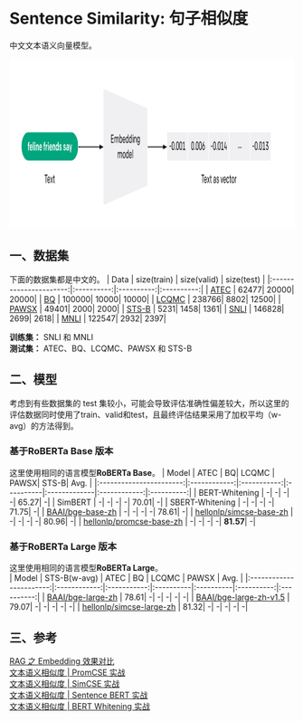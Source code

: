 # Sentence Similarity: 句子相似度
中文文本语义向量模型。

<img src="https://github.com/hellonlp/sentence-similarity/blob/main/imgs/embedding.png" width="800" height="300">  


## 一、数据集
下面的数据集都是中文的。
|          Data          | size(train) | size(valid) | size(test) |
|:----------------------:|:----------:|:----------:|:----------:|
|   [ATEC](https://link.zhihu.com/?target=https%3A//pan.baidu.com/s/1gmnyz9emqOXwaHhSM9CCUA%3Fpwd%3Db17c)   |  62477|  20000|  20000|
|   [BQ](https://link.zhihu.com/?target=https%3A//pan.baidu.com/s/1M-e01yyy5NacVPrph9fbaQ%3Fpwd%3Dtis9)     | 100000|  10000|  10000|
|   [LCQMC](https://pan.baidu.com/s/16DfE7fHrCkk4e8a2j3SYUg?pwd=bc8w )                                      | 238766|   8802|  12500|
|   [PAWSX](https://link.zhihu.com/?target=https%3A//pan.baidu.com/s/1ox0tJY3ZNbevHDeAqDBOPQ%3Fpwd%3Dmgjn)  |  49401|   2000|   2000|
|   [STS-B](https://link.zhihu.com/?target=https%3A//pan.baidu.com/s/10yfKfTtcmLQ70-jzHIln1A%3Fpwd%3Dgf8y)  |   5231|   1458|   1361|
|   [SNLI](https://link.zhihu.com/?target=https%3A//pan.baidu.com/s/1NOgA7JwWghiauwGAUvcm7w%3Fpwd%3Ds75v)   | 146828|   2699|   2618|
|   [MNLI](https://link.zhihu.com/?target=https%3A//pan.baidu.com/s/1xjZKtWk3MAbJ6HX4pvXJ-A%3Fpwd%3D2kte)   | 122547|   2932|   2397|  
  
**训练集：** SNLI 和 MNLI  
**测试集：** ATEC、BQ、LCQMC、PAWSX 和 STS-B  


## 二、模型
考虑到有些数据集的 test 集较小，可能会导致评估准确性偏差较大，所以这里的评估数据同时使用了train、valid和test，且最终评估结果采用了加权平均（w-avg）的方法得到。

### 基于RoBERTa Base 版本
这里使用相同的语言模型**RoBERTa Base**。
|          Model          |  ATEC | BQ| LCQMC | PAWSX| STS-B| Avg. |
|:-----------------------:|:------------:|:-----------:|:----------|:-------------|:------------:|:----------:|
|  BERT-Whitening  | -| -| -| -| 65.27| -|
|  SimBERT   | -| -| -| -| 70.01| -|
|  SBERT-Whitening  | -| -| -| -| 71.75| -|
|  [BAAI/bge-base-zh](https://huggingface.co/BAAI/bge-base-zh)  | -| -| -| -| 78.61| -|
|  [hellonlp/simcse-base-zh](https://huggingface.co/hellonlp/simcse-roberta-base-zh)  | -| -| -| -| 80.96| -|
|  [hellonlp/promcse-base-zh](https://huggingface.co/hellonlp/promcse-bert-base-zh)  | -| -| -| -| **81.57**| -|


### 基于RoBERTa Large 版本
这里使用相同的语言模型**RoBERTa Large**。  
|          Model          | STS-B(w-avg) | ATEC | BQ | LCQMC | PAWSX | Avg. |
|:-----------------------:|:------------:|:-----------:|:----------|:----------|:----------:|:----------:|
|  [BAAI/bge-large-zh](https://huggingface.co/BAAI/bge-large-zh)  |  78.61| -| -| -| -| -|
|  [BAAI/bge-large-zh-v1.5](https://huggingface.co/BAAI/bge-large-zh-v1.5)  |  79.07| -| -| -| -| -|
|  [hellonlp/simcse-large-zh](https://huggingface.co/hellonlp/simcse-roberta-large-zh)  |  81.32| -| -| -| -| -|


## 三、参考
[RAG 之 Embedding 效果对比](https://zhuanlan.zhihu.com/p/680004315)  
[文本语义相似度 | PromCSE 实战](https://zhuanlan.zhihu.com/p/676601896)  
[文本语义相似度 | SimCSE 实战](https://zhuanlan.zhihu.com/p/634871699)  
[文本语义相似度 | Sentence BERT 实战](https://zhuanlan.zhihu.com/p/591249049)  
[文本语义相似度 | BERT Whitening 实战](https://zhuanlan.zhihu.com/p/585413240)  



